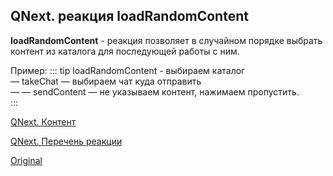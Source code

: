 ## QNext. реакция loadRandomContent

**loadRandomContent** - реакция позволяет в случайном порядке выбрать контент из каталога для последующей работы с ним.

Пример:
::: tip
loadRandomContent - выбираем каталог<br> — takeChat — выбираем чат куда отправить <br> — — sendContent — не указываем контент, нажимаем пропустить.<br>
:::



[QNext. Контент](/docs-test/ph/admin/content-about)

[QNext. Перечень реакции](/docs-test/ph/reactions)
  
[Original](https://telegra.ph/QNext-admin-reaction-loadRandomContent-05-07)